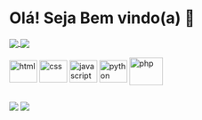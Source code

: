 # Olá! Seja Bem vindo(a) 👋
<div>
  <a href="https://github.com/kevinup13">
    <img align="center" src="https://github-readme-stats.vercel.app/api?username=kevinup13&show_icons=true&theme=merko" />
  </a>
  <a href="https://github.com/kevinup13">
    <img align="center" src="https://github-readme-stats.vercel.app/api/top-langs/?username=kevinup13&layout=compact&show_icons=true&theme=merko" />
  </a>
<div><br>
<div>
  <img align="center" alt="html" height="40" width="50" src="https://cdn.jsdelivr.net/gh/devicons/devicon/icons/html5/html5-original.svg" />
  <img align="center" alt="css" height="40" width="50" src="https://cdn.jsdelivr.net/gh/devicons/devicon/icons/css3/css3-original.svg" />
  <img align="center" alt="javascript" height="40" width="50" src="https://cdn.jsdelivr.net/gh/devicons/devicon/icons/javascript/javascript-original.svg" />
  <img align="center" alt="python" height="40" width="50" src="https://cdn.jsdelivr.net/gh/devicons/devicon/icons/python/python-original.svg" />
  <img align="center" alt="php" height="50" width="60" src="https://cdn.jsdelivr.net/gh/devicons/devicon/icons/php/php-original.svg" />  
</div>
  
##

<div>
  <a href="https://www.linkedin.com/in/kevin-lopes12/" target="_blank"><img src="https://img.shields.io/badge/LinkedIn-0077B5?style=for-the-badge&logo=linkedin&logoColor=white"></a>
  <a href="https://www.youtube.com/channel/UCI3PMI6LIqDztgIWAg1wV2Q" target="_blank"><img src="https://img.shields.io/badge/YouTube-FF0000?style=for-the-badge&logo=youtube&logoColor=white"></a>
</div>
